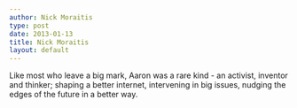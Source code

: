 ```yaml
---
author: Nick Moraitis
type: post
date: 2013-01-13
title: Nick Moraitis
layout: default
---
```

Like most who leave a big mark, Aaron was a rare kind - an activist, inventor and thinker; shaping a better internet, intervening in big issues, nudging the edges of the future in a better way.
